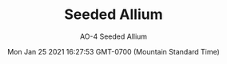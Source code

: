 ---
category: "wall_covering"
date: "Mon Jan 25 2021 16:27:53 GMT-0700 (Mountain Standard Time)"
description: "null"
designer: "Amy Ouradnik"
href: "https://www.areaenvironments.com/amyouradnik"
image_primary: "./img/AO+SeededAllium+Art+WEB.jpg"
image_secondary: "./img/AO+SeededAllium+Interior+WEB.jpg"
image_thumb: "./img/Amy+Ouradnik.png"
manufacturer: "Area Environments"
slug: "/manufacturers/area_environments/wall_covering/seeded_allium"
subtitle: "AO-4 Seeded Allium"
tags:
  - "area_environments"
  - "wall_covering"
title: "Seeded Allium"
---